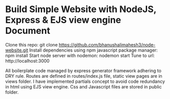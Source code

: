 #   Build Simple Website with NodeJS, Express & EJS view engine Document
 Clone this repo: git clone https://github.com/bhanushalimahesh3/node-website.git
 Install dependencies using npm javascript package manager: npm install
 Start node server with nodemon: nodemon start
 Tune to url: http://localhost:3000

All boilerplate code managed by express generator framework adhering to DRY rule. Routes are defined in routes/index.js file, static view pages are in views folder. I have implemented partials concept to avoid code redundancy in html using EJS view engine. Css and Javascript files are stored in public folder.
